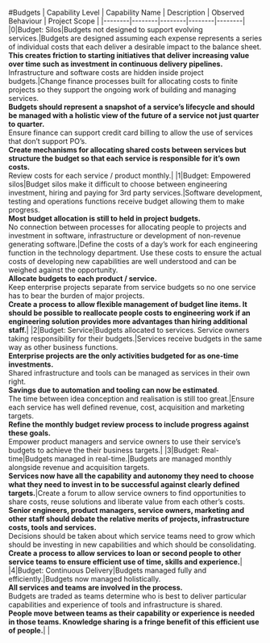 #Budgets
| Capability Level | Capability Name | Description | Observed Behaviour | Project Scope |
|--------|--------|--------|--------|--------|
|0|Budget: Silos|Budgets not designed to support evolving services.|Budgets are designed assuming each expense represents a series of individual costs that each deliver a desirable impact to the balance sheet.<br>**This creates friction to starting initiatives that deliver increasing value over time such as investment in continuous delivery pipelines.**<br>Infrastructure and software costs are hidden inside project budgets.|Change finance processes built for allocating costs to finite projects so they support the ongoing work of building and managing services.<br>**Budgets should represent a snapshot of a service’s lifecycle and should be managed with a holistic view of the future of a service not just quarter to quarter.**<br>Ensure finance can support credit card billing to allow the use of services that don’t support PO’s.<br>**Create mechanisms for allocating shared costs between services but structure the budget so that each service is responsible for it’s own costs.**<br>Review costs for each service / product monthly.|
|1|Budget: Empowered silos|Budget silos make it difficult to choose between engineering investment, hiring and paying for 3rd party services.|Software development, testing and operations functions receive budget allowing them to make progress.<br>**Most budget allocation is still to held in project budgets.**<br>No connection between processes for allocating people to projects and investment in software, infrastructure or development of non-revenue generating software.|Define the costs of a day’s work for each engineering function in the technology department. Use these costs to ensure the actual costs of developing new capabilities are well understood and can be weighed against the opportunity.<br>**Allocate budgets to each product / service.**<br>Keep enterprise projects separate from service budgets so no one service has to bear the burden of major projects.<br>**Create a process to allow flexible management of budget line items. It should be possible to reallocate people costs to engineering work if an engineering solution provides more advantages than hiring additional staff.**|
|2|Budget: Service|Budgets allocated to services. Service owners taking responsibility for their budgets.|Services receive budgets in the same way as other business functions.<br>**Enterprise projects are the only activities budgeted for as one-time investments.**<br>Shared infrastructure and tools can be managed as services in their own right.<br>**Savings due to automation and tooling can now be estimated**.<br>The time between idea conception and realisation is still too great.|Ensure each service has well defined revenue, cost, acquisition and marketing targets.<br>**Refine the monthly budget review process to include progress against these goals.**<br>Empower product managers and service owners to use their service’s budgets to achieve the their business targets.|
|3|Budget: Real-time|Budgets managed in real-time.|Budgets are managed monthly alongside revenue and acquisition targets.<br>**Services now have all the capability and autonomy they need to choose what they need to invest in to be successful against clearly defined targets.**|Create a forum to allow service owners to find opportunities to share costs, reuse solutions and liberate value from each other’s costs.<br>**Senior engineers, product managers, service owners, marketing and other staff should debate the relative merits of projects, infrastructure costs, tools and services.**<br>Decisions should be taken about which service teams need to grow which should be investing in new capabilities and which should be consolidating.<br>**Create a process to allow services to loan or second people to other service teams to ensure efficient use of time, skills and experience.**|
|4|Budget: Continuous Delivery|Budgets managed fully and efficiently.|Budgets now managed holistically.<br>**All services and teams are involved in the process.**<br>Budgets are traded as teams determine who is best to deliver particular capabilities and experience of tools and infrastructure is shared.<br>**People move between teams as their capability or experience is needed in those teams. Knowledge sharing is a fringe benefit of this efficient use of people.**| |
